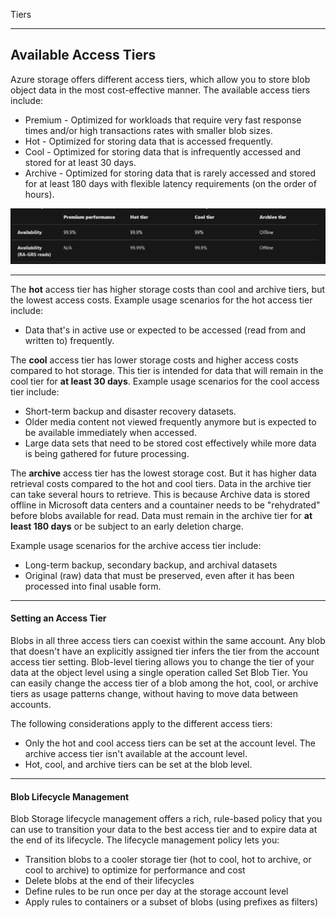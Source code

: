 Tiers

***
## Available Access Tiers
Azure storage offers different access tiers, which allow you to store blob object data in the most cost-effective manner. The available access tiers include:

- Premium - Optimized for workloads that require very fast response times and/or high transactions rates with smaller blob sizes.
- Hot - Optimized for storing data that is accessed frequently.
- Cool - Optimized for storing data that is infrequently accessed and stored for at least 30 days.
- Archive - Optimized for storing data that is rarely accessed and stored for at least 180 days with flexible latency requirements (on the order of hours).

![e5eb267dbc02f64cf656386a63a99472.png](../_resources/3d18f591ecb3413ba60fc1f28f03db50.png)

***
The **hot** access tier has higher storage costs than cool and archive tiers, but the lowest access costs. Example usage scenarios for the hot access tier include:
- Data that's in active use or expected to be accessed (read from and written to) frequently.
    
The **cool** access tier has lower storage costs and higher access costs compared to hot storage. This tier is intended for data that will remain in the cool tier for **at least 30 days**. Example usage scenarios for the cool access tier include:
- Short-term backup and disaster recovery datasets.
- Older media content not viewed frequently anymore but is expected to be available immediately when accessed.
- Large data sets that need to be stored cost effectively while more data is being gathered for future processing.

The **archive** access tier has the lowest storage cost. But it has higher data retrieval costs compared to the hot and cool tiers. Data in the archive tier can take several hours to retrieve. This is because Archive data is stored offline in Microsoft data centers and a countainer needs to be "rehydrated" before blobs available for read. Data must remain in the archive tier for **at least 180 days** or be subject to an early deletion charge.

Example usage scenarios for the archive access tier include:
- Long-term backup, secondary backup, and archival datasets
- Original (raw) data that must be preserved, even after it has been processed into final usable form.


***
#### Setting an Access Tier
Blobs in all three access tiers can coexist within the same account. Any blob that doesn't have an explicitly assigned tier infers the tier from the account access tier setting. Blob-level tiering allows you to change the tier of your data at the object level using a single operation called Set Blob Tier. You can easily change the access tier of a blob among the hot, cool, or archive tiers as usage patterns change, without having to move data between accounts. 

The following considerations apply to the different access tiers:

- Only the hot and cool access tiers can be set at the account level. The archive access tier isn't available at the account level.
- Hot, cool, and archive tiers can be set at the blob level.

***
#### Blob Lifecycle Management
Blob Storage lifecycle management offers a rich, rule-based policy that you can use to transition your data to the best access tier and to expire data at the end of its lifecycle. The lifecycle management policy lets you:

- Transition blobs to a cooler storage tier (hot to cool, hot to archive, or cool to archive) to optimize for performance and cost
- Delete blobs at the end of their lifecycles
- Define rules to be run once per day at the storage account level
- Apply rules to containers or a subset of blobs (using prefixes as filters)
